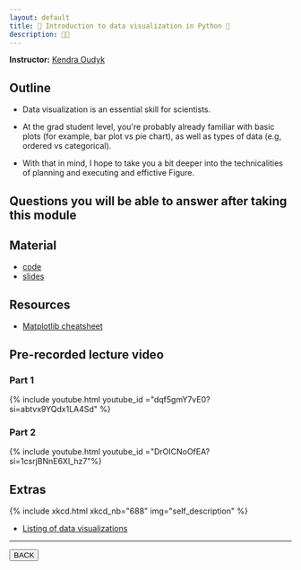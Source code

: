 ```yaml
---
layout: default
title: 👀 Introduction to data visualization in Python 🐍
description: 👀🐍
---
```


**Instructor:** [Kendra Oudyk](https://github.com/koudyk)

## Outline

-   Data visualization is an essential skill for scientists.

-   At the grad student level, you're probably already familiar with basic plots
    (for example, bar plot vs pie chart), as well as types of data (e.g, ordered vs categorical).

-   With that in mind, I hope to take you a bit deeper
    into the technicalities of planning and executing and effictive Figure.

## Questions you will be able to answer after taking this module

<!-- TODO -->

## Material

-   [code](https://github.com/neurodatascience/QLS-course-materials/tree/main/Lectures/2024/10_intro_to_data_visualization)
-   [slides](https://github.com/neurodatascience/QLS-course-materials/tree/main/Lectures/2024/10_intro_to_data_visualization/lecture)

## Resources

-   [Matplotlib cheatsheet](https://matplotlib.org/cheatsheets/)

## Pre-recorded lecture video

### Part 1

{% include youtube.html youtube_id ="dqf5gmY7vE0?si=abtvx9YQdx1LA4Sd" %}

### Part 2

{% include youtube.html youtube_id ="DrOICNoOfEA?si=1csrjBNnE6Xl_hz7"%}

## Extras

{% include xkcd.html xkcd_nb="688" img="self_description" %}

-   [Listing of data visualizations](https://datavizcatalogue.com/)

---

<a href="{{ site.url }}/lectures-materials/latest.html"><button>BACK</button></a>
